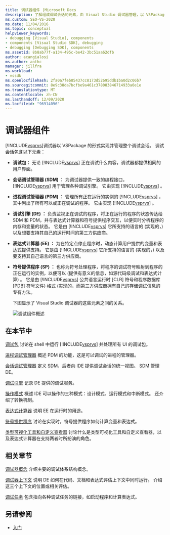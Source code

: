 ```yaml
---
title: 调试器组件 |Microsoft Docs
description: 了解组成调试会话的元素，由 Visual Studio 调试器管理，以 VSPackage 的形式实现。
ms.custom: SEO-VS-2020
ms.date: 11/04/2016
ms.topic: conceptual
helpviewer_keywords:
- debugging [Visual Studio], components
- components [Visual Studio SDK], debugging
- debugging [Debugging SDK], components
ms.assetid: 8b8ab77f-a134-495c-be42-3bc51aa62dfb
author: acangialosi
ms.author: anthc
manager: jillfra
ms.workload:
- vssdk
ms.openlocfilehash: 2fa0a7feb85437cc8173d52695ddb1ba0d2c06b7
ms.sourcegitcommit: 8e9c38da7bcfbe9a461c378083846714933a0e1e
ms.translationtype: MT
ms.contentlocale: zh-CN
ms.lasthandoff: 12/09/2020
ms.locfileid: "96914096"
---
```

# <a name="debugger-components"></a>调试器组件
[!INCLUDE[vsprvs](../../code-quality/includes/vsprvs_md.md)]调试器以 VSPackage 的形式实现并管理整个调试会话。 调试会话包含以下元素：

- **调试包：** 无论 [!INCLUDE[vsprvs](../../code-quality/includes/vsprvs_md.md)] 正在调试什么内容，调试器都提供相同的用户界面。

- **会话调试管理器 (SDM) ：** 为调试器提供一致的编程接口， [!INCLUDE[vsprvs](../../code-quality/includes/vsprvs_md.md)] 用于管理各种调试引擎。 它由实现 [!INCLUDE[vsprvs](../../code-quality/includes/vsprvs_md.md)] 。

- **进程调试管理器 (PDM) ：** 管理所有正在运行的实例的 [!INCLUDE[vsprvs](../../code-quality/includes/vsprvs_md.md)] ，其中列出了所有可以或正在调试的程序。 它由实现 [!INCLUDE[vsprvs](../../code-quality/includes/vsprvs_md.md)] 。

- **调试引擎 (DE) ：** 负责监视正在调试的程序，将正在运行的程序的状态传达给 SDM 和 PDM，并与表达式计算器和符号提供程序交互，以便实时分析程序的内存和变量的状态。 它是由 [!INCLUDE[vsprvs](../../code-quality/includes/vsprvs_md.md)] 它所支持的语言的 (实现的，) 以及想要支持其自己的运行时间的第三方供应商。

- **表达式计算器 (EE) ：** 为在特定点停止程序时，动态计算用户提供的变量和表达式提供支持。 它是由 [!INCLUDE[vsprvs](../../code-quality/includes/vsprvs_md.md)] 它所支持的语言的 (实现的，) 以及要支持其自己语言的第三方供应商。

- **符号提供程序 (SP) ：** 也称为符号处理程序，将程序的调试符号映射到程序的正在运行的实例，以便可以 (提供有意义的信息，如源代码级调试和表达式计算) 。 它是由 [!INCLUDE[vsprvs](../../code-quality/includes/vsprvs_md.md)] 公共语言运行时 [CLR] 符号和程序数据库 [PDB] 符号文件) 格式 (实现的，而第三方供应商拥有自己的存储调试信息的专有方法。

  下图显示了 Visual Studio 调试器的这些元素之间的关系。

  ![调试组件概述](../../extensibility/debugger/media/dbugcompovrview.gif "DBugCompOvrview")

## <a name="in-this-section"></a>在本节中
 [调试包](../../extensibility/debugger/debug-package.md) 讨论在 shell 中运行 [!INCLUDE[vsprvs](../../code-quality/includes/vsprvs_md.md)] 并处理所有 UI 的调试包。

 [进程调试管理器](../../extensibility/debugger/process-debug-manager.md) 概述 PDM 的功能，这是可以调试的进程的管理器。

 [会话调试管理器](../../extensibility/debugger/session-debug-manager.md) 定义 SDM，后者向 IDE 提供调试会话的统一视图。 SDM 管理 DE。

 [调试引擎](../../extensibility/debugger/debug-engine.md) 记录 DE 提供的调试服务。

 [操作模式](../../extensibility/debugger/operational-modes.md) 概述 IDE 可以操作的三种模式：设计模式、运行模式和中断模式。 还介绍了转换机制。

 [表达式计算器](../../extensibility/debugger/expression-evaluator.md) 说明 EE 在运行时的用途。

 [符号提供程序](../../extensibility/debugger/symbol-provider.md) 讨论在实现时，符号提供程序如何计算变量和表达式。

 [类型可视化工具和自定义查看器](../../extensibility/debugger/type-visualizer-and-custom-viewer.md) 讨论什么是类型可视化工具和自定义查看器，以及表达式计算器在支持两者时所扮演的角色。

## <a name="related-sections"></a>相关章节
 [调试器概念](../../extensibility/debugger/debugger-concepts.md) 介绍主要的调试体系结构概念。

 [调试器上下文](../../extensibility/debugger/debugger-contexts.md) 说明 DE 如何在代码、文档和表达式评估上下文中同时运行。 介绍这三个上下文的位置或相关评估。

 [调试任务](../../extensibility/debugger/debugging-tasks.md) 包含指向各种调试任务的链接，如启动程序和计算表达式。

## <a name="see-also"></a>另请参阅
- [入门](../../extensibility/debugger/getting-started-with-debugger-extensibility.md)
